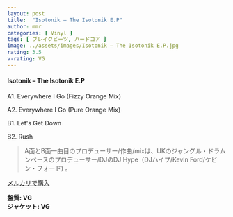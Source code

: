 ```yaml
---
layout: post
title:  "Isotonik – The Isotonik E.P"
author: mmr
categories: [ Vinyl ]
tags: [ ブレイクビーツ, ハードコア ]
image: ../assets/images/Isotonik – The Isotonik E.P.jpg
rating: 3.5
v-rating: VG
---
```


#### Isotonik – The Isotonik E.P

A1. Everywhere I Go (Fizzy Orange Mix)

A2. Everywhere I Go (Pure Orange Mix)

B1. Let's Get Down

B2. Rush

> A面とB面一曲目のプロデューサー/作曲/mixは、UKのジャングル・ドラムンベースのプロデューサー/DJのDJ Hype（DJハイプ/Kevin Ford/ケビン・フォード) 。

[メルカリで購入](https://jp.mercari.com/item/m84399793243)

<div class="mt-4 mb-4 d-flex align-items-center">
<strong class="mr-1">盤質: VG</strong>
</div>
<div class="mt-4 mb-4 d-flex align-items-center">
<strong class="mr-1">ジャケット: VG</strong>
</div>
